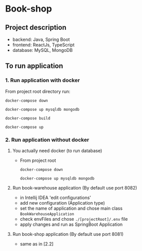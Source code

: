 # Book-shop

## Project description

   - backend: Java, Spring Boot
   - frontend: ReactJs, TypeScript
   - database: MySQL, MongoDB

## To run application

### 1. Run application with docker
From project root directory run:

`docker-compose down`

`docker-compose up mysqldb mongodb`

`docker-compose build`

`docker-compose up`

### 2. Run application without docker

1. You actually need docker (to run database)

   - From project root
         
      `docker-compose down`
     
      `docker-compose up mysqldb mongodb`

2. Run book-warehouse application (By default use port 8082)

    - in Intellij IDEA 'edit configurations'
    - add new configuration (Application type)
    - set the name of application and chose main class `BookWarehouseApplication`
    - check envFiles and chose `./[projectRoot]/.env` file
    - apply changes and run as SpringBoot Application    

3. Run book-shop application (By default use port 8081)

   - same as in [2.2]